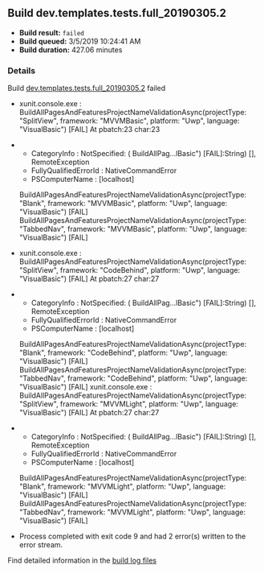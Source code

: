 ## Build dev.templates.tests.full_20190305.2
- **Build result:** `failed`
- **Build queued:** 3/5/2019 10:24:41 AM
- **Build duration:** 427.06 minutes
### Details
Build [dev.templates.tests.full_20190305.2](https://winappstudio.visualstudio.com/web/build.aspx?pcguid=a4ef43be-68ce-4195-a619-079b4d9834c2&builduri=vstfs%3a%2f%2f%2fBuild%2fBuild%2f27186) failed

+ xunit.console.exe :     BuildAllPagesAndFeaturesProjectNameValidationAsync(projectType: "SplitView", framework: 
"MVVMBasic", platform: "Uwp", language: "VisualBasic") [FAIL]
At pbatch:23 char:23
+ 
    + CategoryInfo          : NotSpecified: (    BuildAllPag...lBasic") [FAIL]:String) [], RemoteException
    + FullyQualifiedErrorId : NativeCommandError
    + PSComputerName        : [localhost]
 
    BuildAllPagesAndFeaturesProjectNameValidationAsync(projectType: "Blank", framework: "MVVMBasic", platform: "Uwp", 
language: "VisualBasic") [FAIL]
    BuildAllPagesAndFeaturesProjectNameValidationAsync(projectType: "TabbedNav", framework: "MVVMBasic", platform: 
"Uwp", language: "VisualBasic") [FAIL]

+ xunit.console.exe :     BuildAllPagesAndFeaturesProjectNameValidationAsync(projectType: "SplitView", framework: 
"CodeBehind", platform: "Uwp", language: "VisualBasic") [FAIL]
At pbatch:27 char:27
+ 
    + CategoryInfo          : NotSpecified: (    BuildAllPag...lBasic") [FAIL]:String) [], RemoteException
    + FullyQualifiedErrorId : NativeCommandError
    + PSComputerName        : [localhost]
 
    BuildAllPagesAndFeaturesProjectNameValidationAsync(projectType: "Blank", framework: "CodeBehind", platform: "Uwp", 
language: "VisualBasic") [FAIL]
    BuildAllPagesAndFeaturesProjectNameValidationAsync(projectType: "TabbedNav", framework: "CodeBehind", platform: 
"Uwp", language: "VisualBasic") [FAIL]
xunit.console.exe :     BuildAllPagesAndFeaturesProjectNameValidationAsync(projectType: "SplitView", framework: 
"MVVMLight", platform: "Uwp", language: "VisualBasic") [FAIL]
At pbatch:27 char:27
+ 
    + CategoryInfo          : NotSpecified: (    BuildAllPag...lBasic") [FAIL]:String) [], RemoteException
    + FullyQualifiedErrorId : NativeCommandError
    + PSComputerName        : [localhost]
 
    BuildAllPagesAndFeaturesProjectNameValidationAsync(projectType: "Blank", framework: "MVVMLight", platform: "Uwp", 
language: "VisualBasic") [FAIL]
    BuildAllPagesAndFeaturesProjectNameValidationAsync(projectType: "TabbedNav", framework: "MVVMLight", platform: 
"Uwp", language: "VisualBasic") [FAIL]

+ Process completed with exit code 9 and had 2 error(s) written to the error stream.

Find detailed information in the [build log files](https://uwpctdiags.blob.core.windows.net/buildlogs/dev.templates.tests.full_20190305.2_logs.zip)
